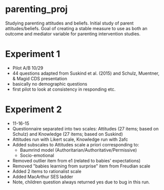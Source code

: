 # parenting_proj

Studying parenting attitudes and beliefs. Initial study of parent attitudes/beliefs. Goal of creating a stable measure to use as both an outcome and mediator variable for parenting intervention studies. 

# Experiment 1

* Pilot A/B 10/29
* 44 questions adapted from Suskind et al. (2015) and Schulz, Muentner, & Magid CDS presentation
* basically no demographic questions
* first pilot to look at consistency in responding etc. 

# Experiment 2

* 11-16-15
* Questionnaire separated into two scales: Attitudes (27 items; based on Schulz) and Knowledge (27 items; based on Suskind)
* Attitudes run with Likert scale, Knowledge run with 2afc
* Added subscales to Attitudes scale a priori corresponding to:
  - Baumrind model (Authoritarian/Authoritative/Permissive)
  - Socio-emotional
* Removed outlier item from e1 (related to babies' expectations)
* Removed "babies learning from surprise" item from Freudian scale
* Added 2 items to rationalist scale
* Added MacArthur SES ladder
* Note, children question always returned yes due to bug in this run.